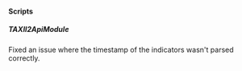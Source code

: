 #### Scripts

##### TAXII2ApiModule
Fixed an issue where the timestamp of the indicators wasn't parsed correctly.